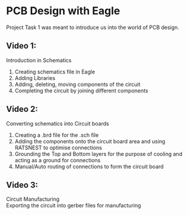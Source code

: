 # PCB Design with Eagle
Project Task 1 was meant to introduce us into the world of PCB design. 
## Video 1:
Introduction in Schematics    
1. Creating schematics file in Eagle
2. Adding Libraries  
3. Adding, deleting, moving components of the circuit  
4. Completing the circuit by joining different components

## Video 2:
Converting schematics into Circuit boards  
1. Creating a .brd file for the .sch file
2. Adding the components onto the circuit board area and using RATSNEST to optimise connections
3. Grounding the Top and Bottom layers for the purpose of cooling and acting as a ground for connections  
4. Manual/Auto routing of connections to form the circuit board 

## Video 3:
Circuit Manufacturing  
Exporting the circuit into gerber files for manufacturing
